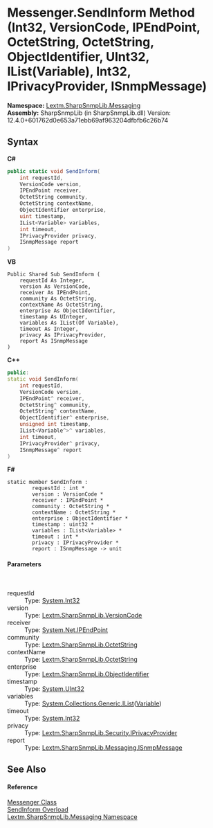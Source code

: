 # Messenger.SendInform Method (Int32, VersionCode, IPEndPoint, OctetString, OctetString, ObjectIdentifier, UInt32, IList(Variable), Int32, IPrivacyProvider, ISnmpMessage)
 

**Namespace:**&nbsp;<a href="N_Lextm_SharpSnmpLib_Messaging">Lextm.SharpSnmpLib.Messaging</a><br />**Assembly:**&nbsp;SharpSnmpLib (in SharpSnmpLib.dll) Version: 12.4.0+601762d0e653a71ebb69af963204dfbfb6c26b74

## Syntax

**C#**<br />
``` C#
public static void SendInform(
	int requestId,
	VersionCode version,
	IPEndPoint receiver,
	OctetString community,
	OctetString contextName,
	ObjectIdentifier enterprise,
	uint timestamp,
	IList<Variable> variables,
	int timeout,
	IPrivacyProvider privacy,
	ISnmpMessage report
)
```

**VB**<br />
``` VB
Public Shared Sub SendInform ( 
	requestId As Integer,
	version As VersionCode,
	receiver As IPEndPoint,
	community As OctetString,
	contextName As OctetString,
	enterprise As ObjectIdentifier,
	timestamp As UInteger,
	variables As IList(Of Variable),
	timeout As Integer,
	privacy As IPrivacyProvider,
	report As ISnmpMessage
)
```

**C++**<br />
``` C++
public:
static void SendInform(
	int requestId, 
	VersionCode version, 
	IPEndPoint^ receiver, 
	OctetString^ community, 
	OctetString^ contextName, 
	ObjectIdentifier^ enterprise, 
	unsigned int timestamp, 
	IList<Variable^>^ variables, 
	int timeout, 
	IPrivacyProvider^ privacy, 
	ISnmpMessage^ report
)
```

**F#**<br />
``` F#
static member SendInform : 
        requestId : int * 
        version : VersionCode * 
        receiver : IPEndPoint * 
        community : OctetString * 
        contextName : OctetString * 
        enterprise : ObjectIdentifier * 
        timestamp : uint32 * 
        variables : IList<Variable> * 
        timeout : int * 
        privacy : IPrivacyProvider * 
        report : ISnmpMessage -> unit 

```


#### Parameters
&nbsp;<dl><dt>requestId</dt><dd>Type: <a href="https://docs.microsoft.com/dotnet/api/system.int32" target="_blank" rel="noopener noreferrer">System.Int32</a><br /></dd><dt>version</dt><dd>Type: <a href="T_Lextm_SharpSnmpLib_VersionCode">Lextm.SharpSnmpLib.VersionCode</a><br /></dd><dt>receiver</dt><dd>Type: <a href="https://docs.microsoft.com/dotnet/api/system.net.ipendpoint" target="_blank" rel="noopener noreferrer">System.Net.IPEndPoint</a><br /></dd><dt>community</dt><dd>Type: <a href="T_Lextm_SharpSnmpLib_OctetString">Lextm.SharpSnmpLib.OctetString</a><br /></dd><dt>contextName</dt><dd>Type: <a href="T_Lextm_SharpSnmpLib_OctetString">Lextm.SharpSnmpLib.OctetString</a><br /></dd><dt>enterprise</dt><dd>Type: <a href="T_Lextm_SharpSnmpLib_ObjectIdentifier">Lextm.SharpSnmpLib.ObjectIdentifier</a><br /></dd><dt>timestamp</dt><dd>Type: <a href="https://docs.microsoft.com/dotnet/api/system.uint32" target="_blank" rel="noopener noreferrer">System.UInt32</a><br /></dd><dt>variables</dt><dd>Type: <a href="https://docs.microsoft.com/dotnet/api/system.collections.generic.ilist-1" target="_blank" rel="noopener noreferrer">System.Collections.Generic.IList</a>(<a href="T_Lextm_SharpSnmpLib_Variable">Variable</a>)<br /></dd><dt>timeout</dt><dd>Type: <a href="https://docs.microsoft.com/dotnet/api/system.int32" target="_blank" rel="noopener noreferrer">System.Int32</a><br /></dd><dt>privacy</dt><dd>Type: <a href="T_Lextm_SharpSnmpLib_Security_IPrivacyProvider">Lextm.SharpSnmpLib.Security.IPrivacyProvider</a><br /></dd><dt>report</dt><dd>Type: <a href="T_Lextm_SharpSnmpLib_Messaging_ISnmpMessage">Lextm.SharpSnmpLib.Messaging.ISnmpMessage</a><br /></dd></dl>

## See Also


#### Reference
<a href="T_Lextm_SharpSnmpLib_Messaging_Messenger">Messenger Class</a><br /><a href="Overload_Lextm_SharpSnmpLib_Messaging_Messenger_SendInform">SendInform Overload</a><br /><a href="N_Lextm_SharpSnmpLib_Messaging">Lextm.SharpSnmpLib.Messaging Namespace</a><br />